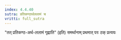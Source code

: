 ```yaml
---
index: 4.4.40
sutra: प्रतिकण्ठार्थललामं च
vritti: full_sutra
---
```


"तत् प्रतिकण्ठ-अर्थ-ललामं गृह्णाति" (इति) समर्थानाम् प्रथमात् परः ठक् प्रत्ययः 